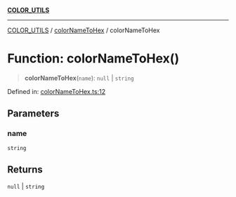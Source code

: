 [**COLOR_UTILS**](../../README.md)

***

[COLOR_UTILS](../../README.md) / [colorNameToHex](../README.md) / colorNameToHex

# Function: colorNameToHex()

> **colorNameToHex**(`name`): `null` \| `string`

Defined in: [colorNameToHex.ts:12](https://github.com/dailker/everyutil/blob/8ebd741383aff061deffff96bf58a9059d1b9944/src/color/colorNameToHex.ts#L12)

## Parameters

### name

`string`

## Returns

`null` \| `string`
